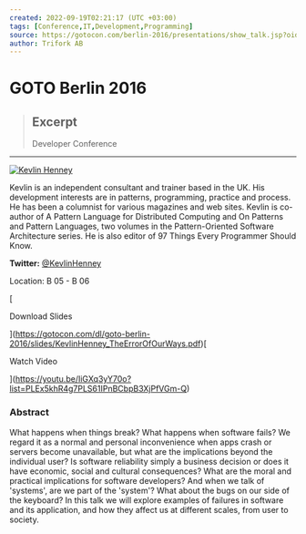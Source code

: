 ```yaml
---
created: 2022-09-19T02:21:17 (UTC +03:00)
tags: [Conference,IT,Development,Programming]
source: https://gotocon.com/berlin-2016/presentations/show_talk.jsp?oid=7986
author: Trifork AB
---
```


# GOTO Berlin 2016

> ## Excerpt
> Developer Conference

---
[![Kevlin Henney](https://gotocon.com/dl/photos/speakers/2016/Kevlin_Henney.jpg)](http://gotocon.com/berlin-2016/speaker/Kevlin+Henney)

Kevlin is an independent consultant and trainer based in the UK. His development interests are in patterns, programming, practice and process. He has been a columnist for various magazines and web sites. Kevlin is co-author of A Pattern Language for Distributed Computing and On Patterns and Pattern Languages, two volumes in the Pattern-Oriented Software Architecture series. He is also editor of 97 Things Every Programmer Should Know.

**Twitter:** [@KevlinHenney](https://twitter.com/KevlinHenney)

Location: B 05 - B 06

[

Download Slides

](https://gotocon.com/dl/goto-berlin-2016/slides/KevlinHenney_TheErrorOfOurWays.pdf)[

Watch Video

](https://youtu.be/IiGXq3yY70o?list=PLEx5khR4g7PLS61IPnBCbpB3XjPfVGm-Q)

### Abstract

What happens when things break? What happens when software fails? We regard it as a normal and personal inconvenience when apps crash or servers become unavailable, but what are the implications beyond the individual user? Is software reliability simply a business decision or does it have economic, social and cultural consequences? What are the moral and practical implications for software developers? And when we talk of 'systems', are we part of the 'system'? What about the bugs on our side of the keyboard? In this talk we will explore examples of failures in software and its application, and how they affect us at different scales, from user to society.
